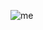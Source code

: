 <!-- <center><a href="#" style="cursor: default;"><img src="https://metrics.lecoq.io/Bluehatcoders?template=classic&languages=1&isocalendar=1&introduction=1&stars=1&lines=1&notable=1&tweets=1&isocalendar.duration=full-year&languages.limit=8&languages.colors=github&languages.threshold=0%25&introduction.title=true&stars.limit=10&notable.repositories=true&tweets.attachments=true&tweets.limit=5&tweets.user=.user.twitter&config.twemoji=true" width="70%" style="cursor: default;margin-left: 45px;"/></a></center> -->
![me](https://metrics.lecoq.io/Bluehatcoders?template=classic&languages=1&isocalendar=1&introduction=1&stars=1&lines=1&notable=1&tweets=1&isocalendar.duration=full-year&languages.limit=8&languages.colors=github&languages.threshold=0%25&introduction.title=true&stars.limit=10&notable.repositories=true&tweets.attachments=true&tweets.limit=5&tweets.user=.user.twitter&config.twemoji=true)
